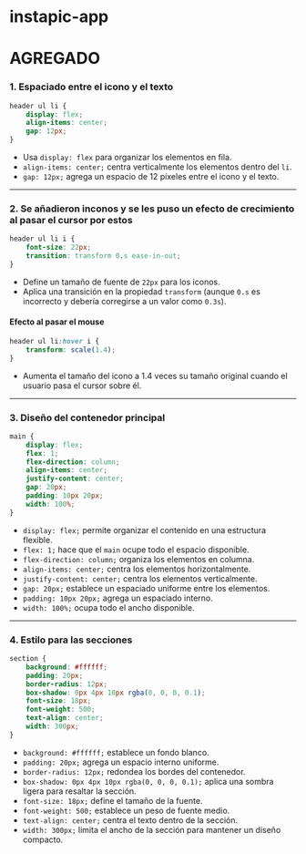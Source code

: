 # instapic-app

# AGREGADO

### 1. Espaciado entre el icono y el texto
```css
header ul li {
    display: flex;
    align-items: center;
    gap: 12px;
}
```
- Usa `display: flex` para organizar los elementos en fila.
- `align-items: center;` centra verticalmente los elementos dentro del `li`.
- `gap: 12px;` agrega un espacio de 12 píxeles entre el icono y el texto.

---

### 2. Se añadieron inconos y se les puso un efecto de crecimiento al pasar el cursor por estos
```css
header ul li i {
    font-size: 22px;
    transition: transform 0.s ease-in-out;
}
```
- Define un tamaño de fuente de `22px` para los iconos.
- Aplica una transición en la propiedad `transform` (aunque `0.s` es incorrecto y debería corregirse a un valor como `0.3s`).

#### **Efecto al pasar el mouse**
```css
header ul li:hover i {
    transform: scale(1.4);
}
```
- Aumenta el tamaño del icono a 1.4 veces su tamaño original cuando el usuario pasa el cursor sobre él.

---

### 3. Diseño del contenedor principal
```css
main {
    display: flex;
    flex: 1;
    flex-direction: column;
    align-items: center;
    justify-content: center;
    gap: 20px;
    padding: 10px 20px;
    width: 100%;
}
```
- `display: flex;` permite organizar el contenido en una estructura flexible.
- `flex: 1;` hace que el `main` ocupe todo el espacio disponible.
- `flex-direction: column;` organiza los elementos en columna.
- `align-items: center;` centra los elementos horizontalmente.
- `justify-content: center;` centra los elementos verticalmente.
- `gap: 20px;` establece un espaciado uniforme entre los elementos.
- `padding: 10px 20px;` agrega un espaciado interno.
- `width: 100%;` ocupa todo el ancho disponible.

---

### 4. Estilo para las secciones
```css
section {
    background: #ffffff;
    padding: 20px;
    border-radius: 12px;
    box-shadow: 0px 4px 10px rgba(0, 0, 0, 0.1);
    font-size: 18px;
    font-weight: 500;
    text-align: center;
    width: 300px;
}
```
- `background: #ffffff;` establece un fondo blanco.
- `padding: 20px;` agrega un espacio interno uniforme.
- `border-radius: 12px;` redondea los bordes del contenedor.
- `box-shadow: 0px 4px 10px rgba(0, 0, 0, 0.1);` aplica una sombra ligera para resaltar la sección.
- `font-size: 18px;` define el tamaño de la fuente.
- `font-weight: 500;` establece un peso de fuente medio.
- `text-align: center;` centra el texto dentro de la sección.
- `width: 300px;` limita el ancho de la sección para mantener un diseño compacto.

